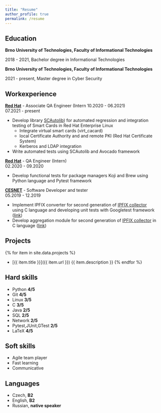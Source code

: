 ```yaml
---
title: "Resume"
author_profile: true
permalink: /resume
---
```

## Education

**Brno University of Technologies, Faculty of Informational Technologies**

2018 - 2021, Bachelor degree in Informational Technologies

**Brno University of Technologies, Faculty of Informational Technologies**

2021 - present, Master degree in Cyber Security

## Workexperience
**[Red Hat](https://www.redhat.com/)** - Associate QA Engineer (Intern 10.2020 - 06.2021)<br>
07.2021 - present 


+ Develop library [SCAutolib](https://github.com/x00Pavel/SCAutolib)) for automated regression and integration testing of 
Smart Cards in Red Hat Enterprise Linux
    - Integrate virtual smart cards (virt_cacard)
    - local Certificate Authority and and remote PKI (Red Hat Certificate System)
    - Kerberos and LDAP integration 
+ Write automated tests using SCAutolib and Avocado framework

**[Red Hat](https://www.redhat.com/)** - QA Engineer (Intern)<br>
02.2020 - 09.2020
+ Develop functional tests for package managers Koji and Brew using Python
language and Pytest framework

**[CESNET](https://www.cesnet.cz/)** - Software Developer and tester<br>
05.2019 - 12.2019
+ Implement IPFIX converter for second generation of
[IPFIX collector](https://github.com/CESNET/ipfixcol2) using C language and
developing unit tests with Googletest framework
([link](\href{https://github.com/x00Pavel/libfds/tree/json/src/converters))
+ Develop aggregation module for second generation of
[IPFIX collector](https://github.com/CESNET/ipfixcol2) in C language
([link](https://github.com/x00Pavel/libfds/tree/agregator/src/aggregator))


## Projects

{% for item in site.data.projects %}
+ [{{ item.title }}]({{ item.url }}) {{ item.description }}
{% endfor %}

## Hard skills
+ Python **4/5**
+ Git **4/5**
+ Linux **3/5**
+ C **3/5**
+ Java **2/5**
+ SQL **2/5**
+ Network **2/5**
+ Pytest,JUnit,GTest **2/5**
+ LaTeX **4/5**


## Soft skills
+ Agile team player
+ Fast learning
+ Communicative

## Languages
+ Czech, **B2**
+ English, **B2**
+ Russian, **native speaker**
